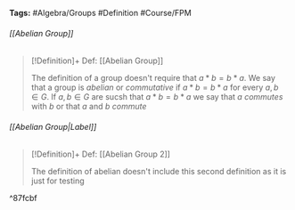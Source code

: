 **Tags:** #Algebra/Groups #Definition #Course/FPM 

###### [[Abelian Group]]

> [!Definition]+ Def: [[Abelian Group]]
> 
> The definition of a group doesn't require that $a\ast b = b\ast a$.
> We say that a group is *abelian* or *commutative* if $a\ast b = b\ast a$ for every $a,b\in G$. If $a,b\in G$ are sucsh that $a\ast b = b\ast a$ we say that $a$ *commutes* with $b$ or that $a$ and $b$ *commute*

###### [[Abelian Group|Label]]

> [!Definition]+ Def: [[Abelian Group 2]]
> 
> The definition of abelian doesn't include this second definition as it is just for testing

^87fcbf